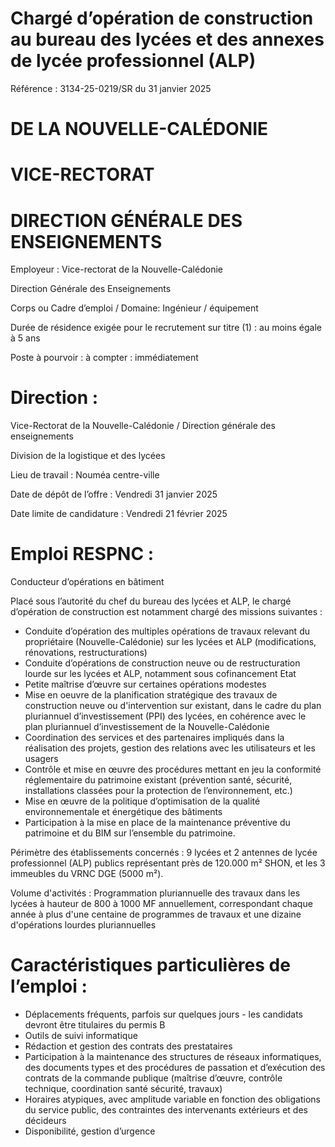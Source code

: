 # Chargé d’opération de construction au bureau des lycées et des annexes de lycée professionnel (ALP)

Référence : 3134-25-0219/SR du 31 janvier 2025

# DE LA NOUVELLE-CALÉDONIE

# VICE-RECTORAT

# DIRECTION GÉNÉRALE DES ENSEIGNEMENTS

Employeur : Vice-rectorat de la Nouvelle-Calédonie

Direction Générale des Enseignements

Corps ou Cadre d’emploi / Domaine: Ingénieur / équipement

Durée de résidence exigée pour le recrutement sur titre (1) : au moins égale à 5 ans

Poste à pourvoir : à compter : immédiatement

# Direction :

Vice-Rectorat de la Nouvelle-Calédonie / Direction générale des enseignements

Division de la logistique et des lycées

Lieu de travail : Nouméa centre-ville

Date de dépôt de l’offre : Vendredi 31 janvier 2025

Date limite de candidature : Vendredi 21 février 2025

# Emploi RESPNC :

Conducteur d’opérations en bâtiment

Placé sous l’autorité du chef du bureau des lycées et ALP, le chargé d’opération de construction est notamment chargé des missions suivantes :

- Conduite d’opération des multiples opérations de travaux relevant du propriétaire (Nouvelle-Calédonie) sur les lycées et ALP (modifications, rénovations, restructurations)
- Conduite d’opérations de construction neuve ou de restructuration lourde sur les lycées et ALP, notamment sous cofinancement Etat
- Petite maîtrise d’œuvre sur certaines opérations modestes
- Mise en oeuvre de la planification stratégique des travaux de construction neuve ou d'intervention sur existant, dans le cadre du plan pluriannuel d’investissement (PPI) des lycées, en cohérence avec le plan pluriannuel d’investissement de la Nouvelle-Calédonie
- Coordination des services et des partenaires impliqués dans la réalisation des projets, gestion des relations avec les utilisateurs et les usagers
- Contrôle et mise en œuvre des procédures mettant en jeu la conformité réglementaire du patrimoine existant (prévention santé, sécurité, installations classées pour la protection de l’environnement, etc.)
- Mise en œuvre de la politique d’optimisation de la qualité environnementale et énergétique des bâtiments
- Participation à la mise en place de la maintenance préventive du patrimoine et du BIM sur l’ensemble du patrimoine.

Périmètre des établissements concernés : 9 lycées et 2 antennes de lycée professionnel (ALP) publics représentant près de 120.000 m² SHON, et les 3 immeubles du VRNC DGE (5000 m²).

Volume d'activités : Programmation pluriannuelle des travaux dans les lycées à hauteur de 800 à 1000 MF annuellement, correspondant chaque année à plus d'une centaine de programmes de travaux et une dizaine d'opérations lourdes pluriannuelles

# Caractéristiques particulières de l’emploi :

- Déplacements fréquents, parfois sur quelques jours - les candidats devront être titulaires du permis B
- Outils de suivi informatique
- Rédaction et gestion des contrats des prestataires
- Participation à la maintenance des structures de réseaux informatiques, des documents types et des procédures de passation et d’exécution des contrats de la commande publique (maîtrise d’œuvre, contrôle technique, coordination santé sécurité, travaux)
- Horaires atypiques, avec amplitude variable en fonction des obligations du service public, des contraintes des intervenants extérieurs et des décideurs
- Disponibilité, gestion d’urgence